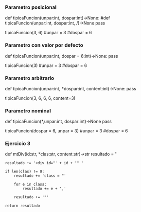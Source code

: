 ### Parametro posicional
def tipicaFuncion(unpar:int, dospar:int)->None:
#def tipicaFuncion(unpar:int, dospar:int, /)->None
    pass

tipicaFuncion(3, 6)
#unpar = 3
#dospar = 6


### Parametro con valor por defecto
def tipicaFuncion(unpar:int, dospar = 6:int)->None:
    pass

tipicaFuncion(3)
#unpar = 3
#dospar = 6


### Parametro arbitrario
def tipicaFuncion(unpar:int, *dospar:int, content:int)->None:
    pass

tipicaFuncion(3, 6, 6, 6, content=3)


### Parametro nominal
def tipicaFuncion(*,unpar:int, dospar:int)->None
    pass

tipicaFuncion(dospar = 6, unpar = 3)
#unpar = 3
#dospar = 6

### Ejercicio 3
def mtDiv(id:str, *clas:str, content:str)->str
    resultado = ''

    resultado += '<div id="' + id + '" '

    if len(clas) != 0:
        resultado += 'class = "'

        for e in class:
            resultado += e + ','

        resultado += '"'

    return resultado
 